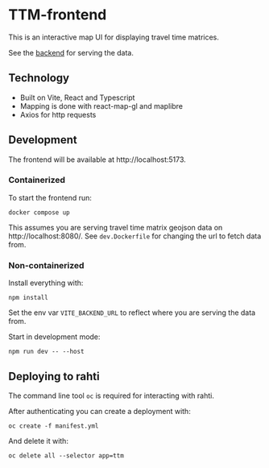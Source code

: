# TTM-frontend
This is an interactive map UI for displaying travel time matrices.

See the [backend](https://github.com/DigitalGeographyLab/travel-time-matrix-visualisation-backend)
for serving the data.


## Technology
- Built on Vite, React and Typescript
- Mapping is done with react-map-gl and maplibre
- Axios for http requests


## Development
The frontend will be available at http://localhost:5173.

### Containerized
To start the frontend run:
```console
docker compose up
```
This assumes you are serving travel time matrix geojson data on http://localhost:8080/.
See `dev.Dockerfile` for changing the url to fetch data from.

### Non-containerized
Install everything with:
```console
npm install
```
Set the env var `VITE_BACKEND_URL` to reflect where you are serving the data from.

Start in development mode:
```console
npm run dev -- --host
```

## Deploying to rahti
The command line tool `oc` is required for interacting with rahti.

After authenticating you can create a deployment with:
```console
oc create -f manifest.yml
```

And delete it with:
```console
oc delete all --selector app=ttm
```

